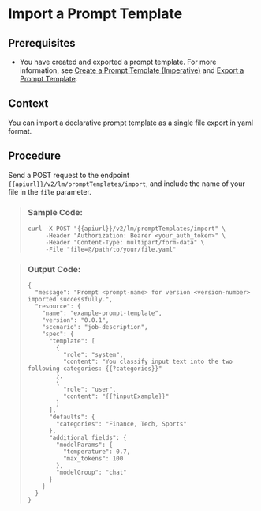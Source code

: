 <!-- loiob122148a6c7c4d5584cb6a1955744071 -->

# Import a Prompt Template



<a name="loiob122148a6c7c4d5584cb6a1955744071__prereq_ovx_knq_fdc"/>

## Prerequisites

-   You have created and exported a prompt template. For more information, see [Create a Prompt Template \(Imperative\)](create-a-prompt-template-imperative-92453a7.md) and [Export a Prompt Template](export-a-prompt-template-3acef9b.md).




## Context

You can import a declarative prompt template as a single file export in yaml format.



## Procedure

Send a POST request to the endpoint `{{apiurl}}/v2/lm/promptTemplates/import`, and include the name of your file in the `file` parameter.

 > ### Sample Code:  
> ```
> curl -X POST "{{apiurl}}/v2/lm/promptTemplates/import" \
>      -Header "Authorization: Bearer <your_auth_token>" \
>      -Header "Content-Type: multipart/form-data" \
>      -File "file=@/path/to/your/file.yaml"
> ```

 > ### Output Code:  
> ```
> {
>   "message": "Prompt <prompt-name> for version <version-number> imported successfully.",
>   "resource": {
>     "name": "example-prompt-template",
>     "version": "0.0.1",
>     "scenario": "job-description",
>     "spec": {
>       "template": [
>         {
>           "role": "system",
>           "content": "You classify input text into the two following categories: {{?categories}}"
>         },
>         {
>           "role": "user",
>           "content": "{{?inputExample}}"
>         }
>       ],
>       "defaults": {
>         "categories": "Finance, Tech, Sports"
>       },
>       "additional_fields": {
>         "modelParams": {
>           "temperature": 0.7,
>           "max_tokens": 100
>         },
>         "modelGroup": "chat"
>       }
>     }
>   }
> }
> ```

